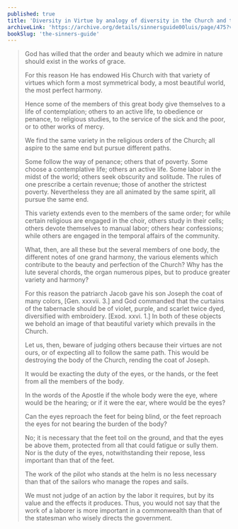 ```yaml
---
published: true
title: 'Diversity in Virtue by analogy of diversity in the Church and the Human Body'
archiveLink: 'https://archive.org/details/sinnersguide00luis/page/475?view=theater'
bookSlug: 'the-sinners-guide'
---
```


> God has willed that the order and beauty which we admire in nature should exist in the works of grace.
>
> For this reason He has endowed His Church with that variety of virtues which form a most symmetrical body, a most beautiful world, the most perfect harmony.
>
> Hence some of the members of this great body give themselves to a life of contemplation; others to an active life, to obedience or penance, to religious studies, to the service of the sick and the poor, or to other works of mercy.
>
> We find the same variety in the religious orders of the Church; all aspire to the same end but pursue different paths.
>
> Some follow the way of penance; others that of poverty. Some choose a contemplative life; others an active life. Some labor in the midst of the world; others seek obscurity and solitude. The rules of one prescribe a certain revenue; those of another the strictest poverty. Nevertheless they are all animated by the same spirit, all pursue the same end.
>
> This variety extends even to the members of the same order; for while certain religious are engaged in the choir, others study in their cells; others devote themselves to manual labor; others hear confessions; while others are engaged in the temporal affairs of the community.
>
> What, then, are all these but the several members of one body, the different notes of one grand harmony, the various elements which contribute to the beauty and perfection of the Church? Why has the lute several chords, the organ numerous pipes, but to produce greater variety and harmony?
>
> For this reason the patriarch Jacob gave his son Joseph the coat of many colors, [Gen. xxxvii. 3.] and God commanded that the curtains of the tabernacle should be of violet, purple, and scarlet twice dyed, diversified with embroidery. [Exod. xxvi. 1.] In both of these objects we behold an image of that beautiful variety which prevails in the Church.
>
> Let us, then, beware of judging others because their virtues are not ours, or of expecting all to follow the same path. This would be destroying the body of the Church, rending the coat of Joseph.
>
> It would be exacting the duty of the eyes, or the hands, or the feet from all the members of the body.
>
> In the words of the Apostle if the whole body were the eye, where would be the hearing; or if it were the ear, where would be the eyes?
>
> Can the eyes reproach the feet for being blind, or the feet reproach the eyes for not bearing the burden of the body?
>
> No; it is necessary that the feet toil on the ground, and that the eyes be above them, protected from all that could fatigue or sully them. Nor is the duty of the eyes, notwithstanding their repose, less important than that of the feet.
>
> The work of the pilot who stands at the helm is no less necessary than that of the sailors who manage the ropes and sails.
>
> We must not judge of an action by the labor it requires, but by its value and the effects it produces. Thus, you would not say that the work of a laborer is more important in a commonwealth than that of the statesman who wisely directs the government.
